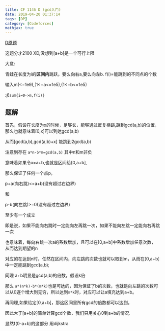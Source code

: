 ```yaml
---
title: CF 1146 D (gcd入门)
date: 2019-04-20 01:37:14
tags: [DP]
category: [Codeforces]
mathjax: true
---
```


[D原题](https://codeforces.com/contest/1146/problem/D)

这题分才2100 XD,没想到[a+b]是一个可行上限

大意:

青蛙在长度为i的**区间内**跳跃，要么向右a,要么向左b. f(i)=能跳到的不同点的个数

输入m(<=1e9),(1<=a<=1e5),(1<=b<=1e5)

求`sum{i=0->m,f(i)}`

## 题解

首先，假设在长度为x的时候，足够长，能够通过反复横跳,跳到gcd(a,b)的位置，那么也就意味着[0,x]可以到达gcd(a,b)

从而[gcd(a,b),gcd(a,b)+x] 能跳到2gcd(a,b)

注意到存在 `a*n-b*m=gcd(a,b)` 其中n和m非负

意味着如果令x=a+b,也就是区间给[0,a+b],

那么保证了任何一个点p，

p+a(向右跳)<=a+b(没有超过右边界) 

和

p-b(向左跳)>=0(没有超过左边界)

至少有一个成立

即是说，如果不能向右跳时一定能向左再跳一次，如果不能向左跳一定能向右再跳一次

也意味着，每向右跳一次a的系数增加，且可以在[0,a+b]中系数增加任意次数，从而达到期望的n

对应的在达到n时，任然在区间内，向左跳的次数也就可以取到m，从而在[0,a+b]中一定能跳到gcd(a,b);

同理 a+b明显是gcd(a,b)的倍数，假设k倍

那么 `a*(n*k)-b*(m*k)`也是可达的，因为保证了b的次数，也就是向左跳的次数可以从0逐个增大到无穷，所以达到`m*k`时，对应可以让a填充达到a+b。

再同理,如果给定[0,a+b]，那这区间里所有gcd的倍数都可以达到。

因此大于[a+b]的简单计算gcd个数，我们只用关心0到a+b的情况.

显然f(0-a+b)的这部分 用dijkstra

